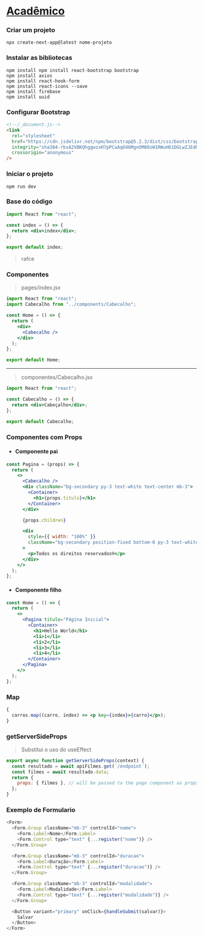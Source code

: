 # [Acadêmico](https://projeto-academico.vercel.app/)

### Criar um projeto

    npx create-next-app@latest nome-projeto

### Instalar as bibliotecas

    npm install npm install react-bootstrap bootstrap
    npm install axios
    npm install react-hook-form
    npm install react-icons --save
    npm install firebase
    npm install uuid

### Configurar Bootstrap

```html
<!--/_document.js-->
<link
  rel="stylesheet"
  href="https://cdn.jsdelivr.net/npm/bootstrap@5.2.3/dist/css/bootstrap.min.css"
  integrity="sha384-rbsA2VBKQhggwzxH7pPCaAqO46MgnOM80zW1RWuH61DGLwZJEdK2Kadq2F9CUG65"
  crossorigin="anonymous"
/>
```

### Iniciar o projeto

    npm run dev

### Base do código

```jsx
import React from "react";

const index = () => {
  return <div>index</div>;
};

export default index;
```

> rafce

### Componentes

> pages/index.jsx

```jsx
import React from "react";
import Cabecalho from "../components/Cabecalho";

const Home = () => {
  return (
    <div>
      <Cabecalho />
    </div>
  );
};

export default Home;
```

---

> componentes/Cabecalho.jsx

```jsx
import React from "react";

const Cabecalho = () => {
  return <div>Cabeçalho</div>;
};

export default Cabecalho;
```

### Componentes com Props

- #### Componente pai

```jsx
const Pagina = (props) => {
  return (
    <>
      <Cabecalho />
      <div className="bg-secondary py-3 text-white text-center mb-3">
        <Container>
          <h1>{props.titulo}</h1>
        </Container>
      </div>

      {props.children}

      <div
        style={{ width: "100%" }}
        className="bg-secondary position-fixed bottom-0 py-3 text-white text-center"
      >
        <p>Todos os direitos reservados®</p>
      </div>
    </>
  );
};
```

- #### Componente filho

```jsx
const Home = () => {
  return (
    <>
      <Pagina titulo="Página Inicial">
        <Container>
          <h1>Hello World</h1>
          <li>1</li>
          <li>2</li>
          <li>3</li>
          <li>4</li>
        </Container>
      </Pagina>
    </>
  );
};
```

### Map

```jsx
{
  carros.map((carro, index) => <p key={index}>{carro}</p>);
}
```

### getServerSideProps

> Substitui o uso do useEffect

```js
export async function getServerSideProps(context) {
  const resultado = await apiFilmes.get(`/endpoint`);
  const filmes = await resultado.data;
  return {
    props: { filmes }, // will be passed to the page component as props
  };
}
```

### Exemplo de Formulario

```js
<Form>
  <Form.Group className="mb-3" controlId="nome">
    <Form.Label>Nome</Form.Label>
    <Form.Control type="text" {...register("nome")} />
  </Form.Group>

  <Form.Group className="mb-3" controlId="duracao">
    <Form.Label>Duração</Form.Label>
    <Form.Control type="text" {...register("duracao")} />
  </Form.Group>

  <Form.Group className="mb-3" controlId="modalidade">
    <Form.Label>Modalidade</Form.Label>
    <Form.Control type="text" {...register("modalidade")} />
  </Form.Group>

  <Button variant="primary" onClick={handleSubmit(salvar)}>
    Salvar
  </Button>
</Form>
```
